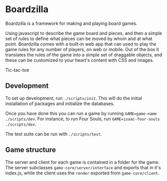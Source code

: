 # Boardzilla

Boardzilla is a framework for making and playing board games.

Using javascript to describe the game board and pieces, and then a simple set of rules to define what pieces can be moved by whom and at
what point. Boardzilla comes with a built-in web app that can used to play the game rules for any number of players, on web or mobile. Out
of the box it translates the rules of the game into a simple set of draggable objects, and these can be customized to your heart's content
with CSS and images.

Tic-tac-toe

## Development

To set up development, run `./scripts/init`. This will do the initial installation of packages and initialize the databases.

Once you have done this you can run a game by running `GAME=game-name ./scripts/dev`. For instance, to run Four Souls, run `GAME=isaac-four-souls ./scripts/dev`.

The test suite can be run with `./scripts/test`.

## Game structure

The server and client for each game is contained in a folder for the game. The server subclasses `game-core/server/interface` and exports that in it's index.js, while the client uses the `render` exported from `game-core/client`.